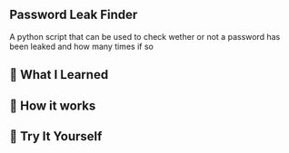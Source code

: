 ## Password Leak Finder
A python script that can be used to check wether or not a password has been leaked and how many times if so


## 🌟 What I Learned



## 🚀 How it works



## 🛫 Try It Yourself

